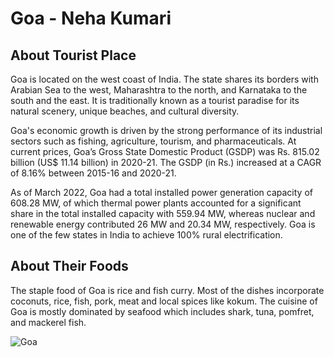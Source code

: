 # Goa - Neha Kumari

## About Tourist Place 
Goa is located on the west coast of India. The state shares its borders with Arabian Sea to the west, Maharashtra to the north, and Karnataka to the south and the east. 
It is traditionally known as a tourist paradise for its natural scenery, unique beaches, and cultural diversity.

Goa's economic growth is driven by the strong performance of its industrial sectors such as fishing, agriculture, tourism, and pharmaceuticals. At current prices, 
Goa’s Gross State Domestic Product (GSDP) was Rs. 815.02 billion (US$ 11.14 billion) in 2020-21. The GSDP (in Rs.) increased at a CAGR of 8.16% between 2015-16 and 
2020-21.

As of March 2022, Goa had a total installed power generation capacity of 608.28 MW, of which thermal power plants accounted for a significant share in the total 
installed capacity with 559.94 MW, whereas nuclear and renewable energy contributed 26 MW and 20.34 MW, respectively. Goa is one of the few states in India to 
achieve 100% rural electrification.

## About Their Foods
The staple food of Goa is rice and fish curry. Most of the dishes incorporate coconuts, rice, fish, pork, meat and local spices like kokum. The cuisine of 
Goa is mostly dominated by seafood which includes shark, tuna, pomfret, and mackerel fish.

<img align="center" src="https://static.toiimg.com/photo/76745146/Goa.jpg?width=748&resize=4" alt="Goa"/>

<!--Example: <img align="center" src="https://lotustours.in/assets/img/taj/photo-room-detail-1.jpg" alt="Taj Mahal"/> -->
